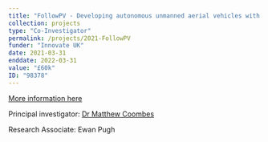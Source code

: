 ```yaml
---
title: "FollowPV - Developing autonomous unmanned aerial vehicles with spatial awareness for improved image quality from solar farm inspections"
collection: projects
type: "Co-Investigator"
permalink: /projects/2021-FollowPV
funder: "Innovate UK"
date: 2021-03-31
enddate: 2022-03-31
value: "£60k"
ID: "98378"
---
```


[More information here](https://gtr.ukri.org/projects?ref=98378)

Principal investigator: [Dr Matthew Coombes](https://www.lboro.ac.uk/departments/aae/staff/matthew-coombes/)

Research Associate: Ewan Pugh
